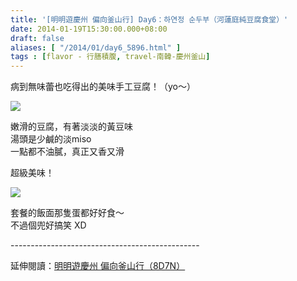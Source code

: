 ```yaml
---
title: '[明明遊慶州 偏向釜山行] Day6：하연정 순두부（河蓮庭純豆腐食堂）'
date: 2014-01-19T15:30:00.000+08:00
draft: false
aliases: [ "/2014/01/day6_5896.html" ]
tags : [flavor - 行膳積腹, travel-南韓-慶州釜山]
---
```


病到無味蕾也吃得出的美味手工豆腐！（yo～）  

![](/images/busanjj6c.jpg)

嫩滑的豆腐，有著淡淡的黃豆味  
湯頭是少鹹的淡miso  
一點都不油膩，真正又香又滑  
  
超級美味！  

![](/images/busanjj6c1.jpg)

套餐的飯面那隻蛋都好好食～  
不過個兜好搞笑 XD  
  
\-----------------------------------------------  
  
延伸閱讀：[明明遊慶州 偏向釜山行（8D7N）](https://hidie.net/busanjj8d7n/)
